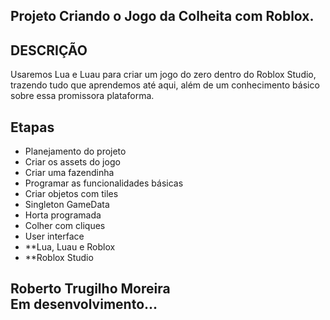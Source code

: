## Projeto Criando o Jogo da Colheita com Roblox.

## DESCRIÇÃO
Usaremos Lua e Luau para criar um jogo do zero dentro do Roblox Studio, trazendo tudo que aprendemos até aqui, além de um conhecimento básico sobre essa promissora plataforma.

## Etapas
- Planejamento do projeto
- Criar os assets do jogo
- Criar uma fazendinha
- Programar as funcionalidades básicas
- Criar objetos com tiles
- Singleton GameData
- Horta programada
- Colher com cliques
- User interface
- **Lua, Luau e Roblox
- **Roblox Studio

## Roberto Trugilho Moreira<br> Em desenvolvimento...
